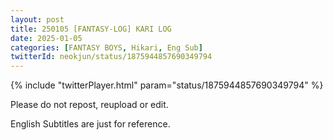 ```yaml
---
layout: post
title: 250105 [FANTASY-LOG] KARI LOG
date: 2025-01-05
categories: [FANTASY BOYS, Hikari, Eng Sub]
twitterId: neokjun/status/1875944857690349794
---
```


{% include "twitterPlayer.html" param="status/1875944857690349794" %}

Please do not repost, reupload or edit. 

English Subtitles are just for reference.
